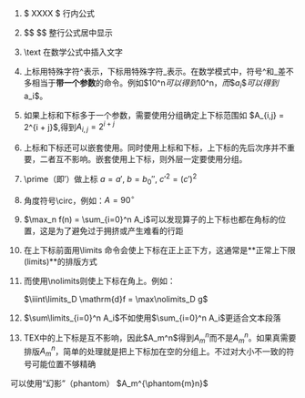 1. $ XXXX $ 行内公式
2. \$$  $$ 整行公式居中显示
3.  \text 在数学公式中插入文字
4. 上标用特殊字符^表示，下标用特殊字符_表示。在数学模式中，符号^和_差不多相当于**带一个参数**的命令。例如\$10^n$可以得到$10^n$，而\$a_i\$可以得到$a_i$。
5. 如果上标和下标多于一个参数，需要使用分组确定上下标范围如 \$A_{i,j} = 2^{i + j}\$,得到$A_{i,j} = 2^{i + j}$
6. 上标和下标还可以嵌套使用。同时使用上标和下标，上下标的先后次序并不重要，二者互不影响。嵌套使用上下标，则外层一定要使用分组。
7. \prime（即$\prime$）做上标 $a=a'$, $b=b_0''$, ${c'}^2 = (c')^2$
8. 角度符号\circ，例如：$A = 90^\circ$
9. $\max_n f(n) = \sum_{i=0}^n A_i$可以发现算子的上下标也都在角标的位置，这是为了避免过于拥挤或产生难看的行距
10. 在上下标前面用\limits 命令会使上下标在正上正下方，这通常是**正常上下限(limits)**的排版方式
11. 而使用\nolimits则使上下标在角上。例如：

    $\iiint\limits_D \mathrm{d}f = \max\nolimits_D g$
12. $\sum\limits_{i=0}^n A_i$不如使用$\sum_{i=0}^n A_i$更适合文本段落
13. TEX中的上下标是互不影响，因此\$A_m^n\$得到$A_m^n$而不是$A_m{}^n$。如果真需要排版$A_m{}^n$，简单的处理就是把上下标加在空的分组上。不过对大小不一致的符号可能位置不够精确

可以使用“幻影”（phantom）
$A_m^{\phantom{m}n}$